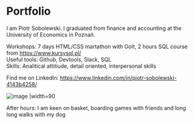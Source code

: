 # Portfolio

I am Piotr Sobolewski. I graduated from finance and accounting at the University of Economics in Poznań.

Workshops: 7 days HTML/CSS martathon with GoIt, 2 hours SQL course from https://www.kursysql.pl/ <br>
Useful tools: Github, Devtools, Slack, SQL <br>
Skills: Analitical attitiude, detail oriented, interpersonal skills <br>

Find me on LinkedIn: https://www.linkedin.com/in/piotr-sobolewski-4143b4258/ <br>

![image](https://user-images.githubusercontent.com/121132379/220452334-e3a5f01f-5fa0-4895-b509-4f33e58052c4.png) |width=90 <br>

After hours: I am keen on basket, boarding games with friends and long long walks with my dog
